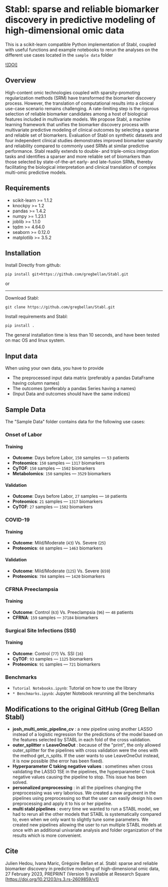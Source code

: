 # Stabl: sparse and reliable biomarker discovery in predictive modeling of high-dimensional omic data

This is a scikit-learn compatible Python implementation of Stabl, coupled with useful functions and
example notebooks to rerun the analyses on the different use cases located in the `sample data` folder

[![DOI]](doi:10.5061/dryad.stqjq2c7d)

## Overview
High-content omic technologies coupled with sparsity-promoting regularization methods (SRM) have transformed the 
biomarker discovery process. However, the translation of computational results into a clinical use-case scenario remains
challenging. A rate-limiting step is the rigorous selection of reliable biomarker candidates among a host of biological 
features included in multivariate models. We propose Stabl, a machine learning framework that unifies the biomarker 
discovery process with multivariate predictive modeling of clinical outcomes by selecting a sparse and reliable set of 
biomarkers. Evaluation of Stabl on synthetic datasets and four independent clinical studies demonstrates improved 
biomarker sparsity and reliability compared to commonly used SRMs at similar predictive performance. Stabl readily 
extends to double- and triple-omics integration tasks and identifies a sparser and more reliable set of biomarkers than 
those selected by state-of-the-art early- and late-fusion SRMs, thereby facilitating the biological interpretation and 
clinical translation of complex multi-omic predictive models. 

## Requirements

* scikit-learn >= 1.1.2
* knockpy >= 1.2
* pandas >= 1.4.2
* numpy >= 1.23.1
* joblib >= 1.1.0
* tqdm >= 4.64.0
* seaborn >= 0.12.0
* matplotlib >= 3.5.2


## Installation
Install Directly from github:

```
pip install git+https://github.com/gregbellan/Stabl.git
```
or 

---

Download Stabl:

```
git clone https://github.com/gregbellan/Stabl.git
```
Install requirements and Stabl:

```
pip install .
```

The general installation time is less than 10 seconds, and have been tested on mac OS and linux system.

## Input data
When using your own data, you have to provide

* The preprocessed input data matrix (preferably a pandas DataFrame having column names)
* The outcomes (preferably a pandas Series having a names)
* (Input Data and outcomes should have the same indices)

## Sample Data

The "Sample Data" folder contains data for the following use cases:
### Onset of Labor
#### Training
* **Outcome**: Days before Labor, `150` samples — `53` patients 
* **Proteomics**: `150` samples — `1317` biomarkers
* **CyTOF**: `150` samples — `1502` biomarkers
* **Metabolomics**: `150` samples — `3529` biomarkers 
#### Validation
* **Outcome**: Days before Labor, `27` samples — `10` patients 
* **Proteomics**: `21` samples — `1317` biomarkers
* **CyTOF**: `27` samples — `1502` biomarkers

### COVID-19
#### Training
* **Outcome**: Mild/Moderate (`43`) Vs. Severe (`25`)
* **Proteomics**: `68` samples — `1463` biomarkers
#### Validation
* **Outcome**: Mild/Moderate (`125`) Vs. Severe (`659`)
* **Proteomics**: `784` samples — `1420` biomarkers

### CFRNA Preeclampsia
#### Training
* **Outcome**: Control (`63`) Vs. Preeclampsia (`96`) — `48` patients
* **CFRNA**: `159` samples — `37184` biomarkers

### Surgical Site Infections (SSI)
#### Training
* **Outcome**: Control (`77`) Vs. SSI (`16`)
* **CyTOF**: `93` samples — `1125` biomarkers
* **Proteomics**: `91` samples — `721` biomarkers

### Benchmarks
* `Tutorial Notebooks.ipynb`: Tutorial on how to use the library
* `* Benchmarks.ipynb`: Jupyter Notebook rerunning all the benchmarks 

## Modifications to the original GitHub (Greg Bellan Stabl)
* **josh_multi_omic_pipeline_cv** : a new pipeline using another LASSO instead of a logistic regression for the predictions of the model based on the features selected by STABL in each fold of the cross validation.
* **outer_splitter = LeaveOneOut** : because of the "print", the only allowed outer_splitter for the pipelines with cross validation were the ones with the method get_n_splits. If the user wants to use LeaveOneOut instead, it is now possible (the error has been fixed).
* **Hyperparameter C taking negative values** : sometimes when cross validating the LASSO 1SE in the pipelines, the hyperparameter C took negative values causing the pipeline to stop. This issue has been solved.
* **personalized preprocessing** : in all the pipelines changing the preprocessing was very laborious. We created a new argument in the pipelines using preprocessing so that the user can easily design his own preprocessing and apply it to his or her pipeline.
* **multi stabl pipelines** : every time we wanted to run a STABL model, we had to rerun all the other models that STABL is systematically compared to, even when we only want to slightly tune some parameters. We created new pipelines allowing the user to run multiple STABL models at once with an additional univariate analysis and folder organization of the results which is more convenient.

## Cite
Julien Hedou, Ivana Maric, Grégoire Bellan et al. Stabl: sparse and reliable biomarker discovery in predictive modeling 
of high-dimensional omic data, 27 February 2023, PREPRINT (Version 1) available at Research Square 
[https://doi.org/10.21203/rs.3.rs-2609859/v1]
  
